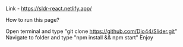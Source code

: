 Link - https://sldr-react.netlify.app/

How to run this page?

Open terminal and type "git clone https://github.com/Djo44/Slider.git" Navigate to folder and type "npm install && npm start" Enjoy
